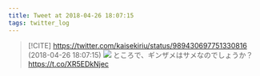 ```yaml
---
title: Tweet at 2018-04-26 18:07:15
tags: twitter_log
---
```


> [!CITE] https://twitter.com/kaisekiriu/status/989430697751330816 (2018-04-26 18:07:15)
> ![](https://twitter.com/kaisekiriu/status/989430697751330816)
> ところで、ギンザメはサメなのでしょうか？ https://t.co/XR5EDkNjec
